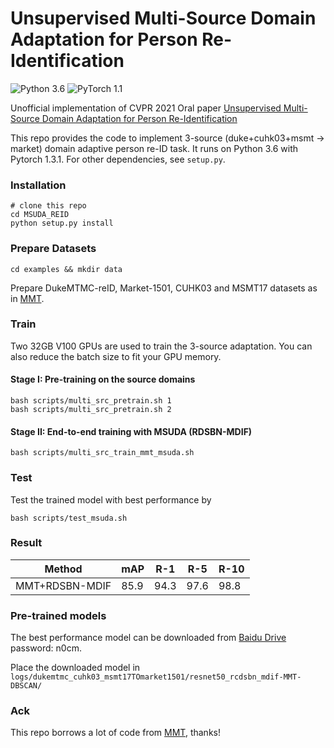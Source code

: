# Unsupervised Multi-Source Domain Adaptation for Person Re-Identification

![Python 3.6](https://img.shields.io/badge/python-3.6-blue.svg)
![PyTorch 1.1](https://img.shields.io/badge/pytorch-1.3-yellow.svg)

Unofficial implementation of CVPR 2021 Oral paper [Unsupervised Multi-Source Domain Adaptation for Person Re-Identification](https://arxiv.org/abs/2104.12961)

This repo provides the code to implement 3-source (duke+cuhk03+msmt -> market) domain adaptive person re-ID task. It runs on Python 3.6 with Pytorch 1.3.1. For other dependencies, see `setup.py`.

### Installation

```shell
# clone this repo
cd MSUDA_REID
python setup.py install
```

### Prepare Datasets

```shell
cd examples && mkdir data
```
Prepare DukeMTMC-reID, Market-1501, CUHK03 and MSMT17 datasets as in [MMT](https://github.com/yxgeee/MMT/tree/master/mmt).

### Train

Two 32GB V100 GPUs are used to train the 3-source adaptation. You can also reduce the batch size to fit your GPU memory.

#### Stage I: Pre-training on the source domains

```shell
bash scripts/multi_src_pretrain.sh 1
bash scripts/multi_src_pretrain.sh 2
```

#### Stage II: End-to-end training with MSUDA (RDSBN-MDIF) 
```shell
bash scripts/multi_src_train_mmt_msuda.sh
```

### Test

Test the trained model with best performance by

```shell
bash scripts/test_msuda.sh
```

### Result

| Method   | mAP  | R-1  | R-5  | R-10 |
| -------- | ---- | ---- | ---- | ---- |
| MMT+RDSBN-MDIF | 85.9 | 94.3 | 97.6 | 98.8 |

### Pre-trained models
The best performance model can be downloaded from [Baidu Drive](https://pan.baidu.com/s/1WZ-pKS59kOQgq2FZJyc3QA)  password: n0cm.

Place the downloaded model in `logs/dukemtmc_cuhk03_msmt17TOmarket1501/resnet50_rcdsbn_mdif-MMT-DBSCAN/`

### Ack

This repo borrows a lot of code from [MMT](https://github.com/yxgeee/MMT/tree/master/mmt), thanks!

